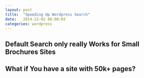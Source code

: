 ```yaml
---
layout: post
title:  "Speeding Up Wordpress Search"
date:   2014-12-02 08:00:03
categories: wordpress
---
```

## Default Search only really Works for Small Brochures Sites

## What if You have a site with 50k+ pages?